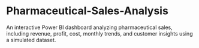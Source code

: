 # Pharmaceutical-Sales-Analysis
An interactive Power BI dashboard analyzing pharmaceutical sales, including revenue, profit, cost, monthly trends, and customer insights using a simulated dataset.
